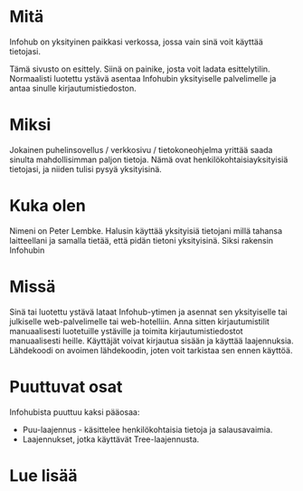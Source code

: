 # Mitä

Infohub on yksityinen paikkasi verkossa, jossa vain sinä voit käyttää tietojasi.

Tämä sivusto on esittely. Siinä on painike, josta voit ladata esittelytilin. Normaalisti luotettu ystävä asentaa Infohubin yksityiselle palvelimelle ja antaa sinulle kirjautumistiedoston.

# Miksi

Jokainen puhelinsovellus / verkkosivu / tietokoneohjelma yrittää saada sinulta mahdollisimman paljon tietoja. Nämä ovat henkilökohtaisia ​​yksityisiä tietojasi, ja niiden tulisi pysyä yksityisinä.

# Kuka olen

Nimeni on Peter Lembke. Halusin käyttää yksityisiä tietojani millä tahansa laitteellani ja samalla tietää, että pidän tietoni yksityisinä. Siksi rakensin Infohubin

# Missä

Sinä tai luotettu ystävä lataat Infohub-ytimen ja asennat sen yksityiselle tai julkiselle web-palvelimelle tai web-hotelliin. Anna sitten kirjautumistilit manuaalisesti luotetuille ystäville ja toimita kirjautumistiedostot manuaalisesti heille. Käyttäjät voivat kirjautua sisään ja käyttää laajennuksia. Lähdekoodi on avoimen lähdekoodin, joten voit tarkistaa sen ennen käyttöä.

# Puuttuvat osat

Infohubista puuttuu kaksi pääosaa:

* Puu-laajennus - käsittelee henkilökohtaisia ​​tietoja ja salausavaimia.
* Laajennukset, jotka käyttävät Tree-laajennusta.

# Lue lisää
